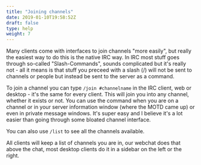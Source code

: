 ```yaml
---
title: "Joining channels"
date: 2019-01-10T19:58:52Z
draft: false
type: help
weight: 7
---
```


Many clients come with interfaces to join channels "more easily", but really the easiest way to do this is the native IRC way. In IRC most stuff goes through so-called "Slash-Commands", sounds complicated but it's really not - all it means is that stuff you preceed with a slash (/) will not be sent to channels or people but instead be sent to the server as a command.

To join a channel you can type ``/join #channelname`` in the IRC client, web or desktop - it's the same for every client. This will join you into any channel, whether it exists or not. You can use the command when you are on a channel or in your server information window (where the MOTD came up) or even in private message windows. It's super easy and I believe it's a lot easier than going through some bloated channel interface.

You can also use `/list` to see all the channels available.

All clients will keep a list of channels you are in, our webchat does that above the chat, most desktop clients do it in a sidebar on the left or the right.

